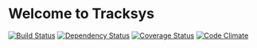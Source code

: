 # Welcome to Tracksys

[![Build Status](https://travis-ci.org/uvalib-dcs/tracksys.png)](https://travis-ci.org/uvalib-dcs/tracksys)
[![Dependency Status](https://gemnasium.com/uvalib-dcs/tracksys.png)](https://gemnasium.com/uvalib-dcs/tracksys)
[![Coverage Status](https://coveralls.io/repos/uvalib-dcs/tracksys/badge.png?branch=master)](https://coveralls.io/r/uvalib-dcs/tracksys)
[![Code Climate](https://codeclimate.com/github/uvalib-dcs/tracksys.png)](https://codeclimate.com/github/uvalib-dcs/tracksys)
